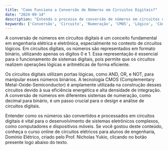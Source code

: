 ```yaml
---
title: "Como Funciona a Conversão de Números em Circuitos Digitais?"
date: "2024-09-14"
description: "Entenda o processo de conversão de números em circuitos digitais e sua importância em sistemas lógicos."
keywords: ['Conversão', 'Circuito', 'Numeração', 'CMOS', 'Lógico', 'Código']
---
```


A conversão de números em circuitos digitais é um conceito fundamental em engenharia elétrica e eletrônica, especialmente no contexto de circuitos lógicos. Em circuitos digitais, os números são representados em formato binário, utilizando apenas os dígitos 0 e 1. Essa representação é essencial para o funcionamento de sistemas digitais, pois permite que os circuitos realizem operações lógicas e aritméticas de forma eficiente.

Os circuitos digitais utilizam portas lógicas, como AND, OR, e NOT, para manipular esses números binários. A tecnologia CMOS (Complementary Metal-Oxide-Semiconductor) é amplamente utilizada na construção desses circuitos devido à sua eficiência energética e alta densidade de integração. A conversão de números em diferentes sistemas de numeração, como decimal para binário, é um passo crucial para o design e análise de circuitos digitais.

Entender como os números são convertidos e processados em circuitos digitais é vital para o desenvolvimento de sistemas eletrônicos complexos, como computadores e dispositivos móveis. Se você gostou deste conteúdo, conheça o curso online de circuitos elétricos para alunos de engenharia, Domínio Elétrico, criado pelo Prof. Nicholas Yukio, clicando no botão presente logo abaixo do texto.